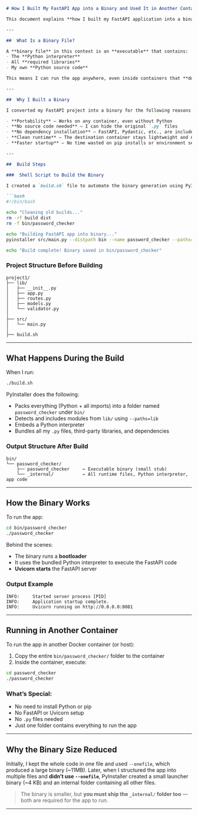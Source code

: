 
```markdown
# How I Built My FastAPI App into a Binary and Used It in Another Container

This document explains **how I built my FastAPI application into a binary** file using PyInstaller, and how that binary is used to run the application in a completely different container **without needing Python, pip, or the source code**.

---

##  What Is a Binary File?

A **binary file** in this context is an **executable** that contains:
- The **Python interpreter**
- All **required libraries**
- My own **Python source code**

This means I can run the app anywhere, even inside containers that **don’t have Python installed**, as long as I copy this binary along with its internal files.

---

##  Why I Built a Binary

I converted my FastAPI project into a binary for the following reasons:

- **Portability** – Works on any container, even without Python
- **No source code needed** – I can hide the original `.py` files
- **No dependency installation** – FastAPI, Pydantic, etc., are included in the binary
- **Clean runtime** – The destination container stays lightweight and neat
- **Faster startup** – No time wasted on pip installs or environment setup

---

##  Build Steps

###  Shell Script to Build the Binary

I created a `build.sh` file to automate the binary generation using PyInstaller:

```bash
#!/bin/bash

echo "Cleaning old builds..."
rm -rf build dist
rm -f bin/password_checker

echo "Building FastAPI app into binary..."
pyinstaller src/main.py --distpath bin --name password_checker --paths=lib

echo "Build complete! Binary saved in bin/password_checker"
```

### Project Structure Before Building

```
project1/
├── lib/
│   ├── __init__.py
│   ├── app.py
│   ├── routes.py
│   ├── models.py
│   └── validator.py
│
├── src/
│   └── main.py
│
├── build.sh
```

---

## What Happens During the Build

When I run:

```bash
./build.sh
```

PyInstaller does the following:

- Packs everything (Python + all imports) into a folder named `password_checker` under `bin/`
- Detects and includes modules from `lib/` using `--paths=lib`
- Embeds a Python interpreter
- Bundles all my `.py` files, third-party libraries, and dependencies

###  Output Structure After Build

```
bin/
└── password_checker/
    ├── password_checker     ← Executable binary (small stub)
    └── _internal/           ← All runtime files, Python interpreter, app code
```



---

##  How the Binary Works

To run the app:

```bash
cd bin/password_checker
./password_checker
```

Behind the scenes:

- The binary runs a **bootloader**
- It uses the bundled Python interpreter to execute the FastAPI code
- **Uvicorn starts** the FastAPI server

### Output Example

```
INFO:     Started server process [PID]
INFO:     Application startup complete.
INFO:     Uvicorn running on http://0.0.0.0:8081
```

---

##  Running in Another Container

To run the app in another Docker container (or host):

1. Copy the entire `bin/password_checker/` folder to the container
2. Inside the container, execute:

```bash
cd password_checker
./password_checker
```


###  What’s Special:

- No need to install Python or pip
- No FastAPI or Uvicorn setup
- No `.py` files needed
- Just one folder contains everything to run the app

---

##  Why the Binary Size Reduced

Initially, I kept the whole code in one file and used `--onefile`, which produced a large binary (~11MB). Later, when I structured the app into multiple files and **didn’t use `--onefile`**, PyInstaller created a small launcher binary (~4 KB) and an internal folder containing all other files.

>  The binary is smaller, but **you must ship the `_internal/` folder too** — both are required for the app to run.

---
